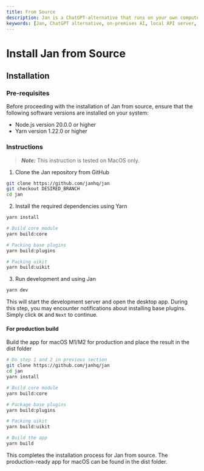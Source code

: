```yaml
---
title: From Source
description: Jan is a ChatGPT-alternative that runs on your own computer, with a local API server.
keywords: [Jan, ChatGPT alternative, on-premises AI, local API server, local AI, llm, conversational AI, no-subscription fee]
---
```


# Install Jan from Source

## Installation

### Pre-requisites
Before proceeding with the installation of Jan from source, ensure that the following software versions are installed on your system:
- Node.js version 20.0.0 or higher 
- Yarn version 1.22.0 or higher

### Instructions
> **_Note:_** This instruction is tested on MacOS only.

1. Clone the Jan repository from GitHub
```bash
git clone https://github.com/janhq/jan
git checkout DESIRED_BRANCH
cd jan
```
2. Install the required dependencies using Yarn
```bash
yarn install

# Build core module
yarn build:core

# Packing base plugins
yarn build:plugins

# Packing uikit
yarn build:uikit
```
3. Run development and using Jan
```bash
yarn dev
```
This will start the development server and open the desktop app. During this step, you may encounter notifications about installing base plugins. Simply click `OK` and `Next` to continue.

#### For production build
Build the app for macOS M1/M2 for production and place the result in the dist folder

```bash
# Do step 1 and 2 in previous section
git clone https://github.com/janhq/jan
cd jan
yarn install

# Build core module
yarn build:core

# Package base plugins
yarn build:plugins

# Packing uikit
yarn build:uikit

# Build the app
yarn build
```

This completes the installation process for Jan from source. The production-ready app for macOS can be found in the dist folder.